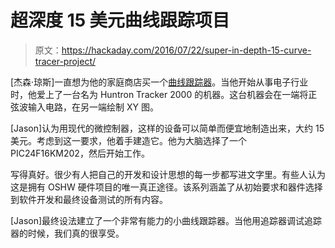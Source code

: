 # 超深度 15 美元曲线跟踪项目

> 原文：<https://hackaday.com/2016/07/22/super-in-depth-15-curve-tracer-project/>

[杰森·琼斯]一直想为他的家庭商店买一个[曲线跟踪器](http://www.forembed.com/category/curve-tracer.html)。当他开始从事电子行业时，他爱上了一台名为 Huntron Tracker 2000 的机器。这台机器会在一端将正弦波输入电路，在另一端绘制 XY 图。

[Jason]认为用现代的微控制器，这样的设备可以简单而便宜地制造出来，大约 15 美元。考虑到这一要求，他着手建造它。他为大脑选择了一个 PIC24F16KM202，然后开始工作。

写得真好。很少有人把自己的开发和设计思想的每一步都写进文字里。有些人认为这是拥有 OSHW 硬件项目的唯一真正途径。该系列涵盖了从初始要求和器件选择到软件开发和最终设备测试的所有内容。

[Jason]最终设法建立了一个非常有能力的小曲线跟踪器。当他用追踪器调试追踪器的时候，我们真的很享受。